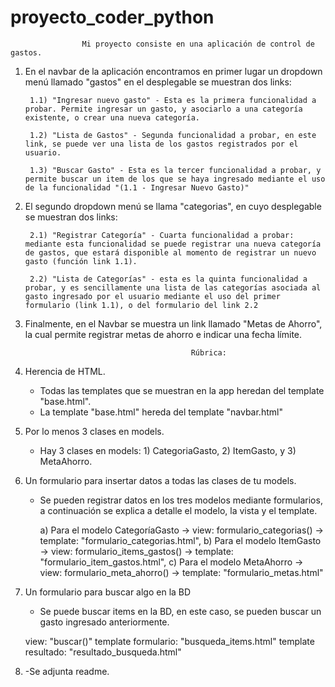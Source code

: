 # proyecto_coder_python

                    Mi proyecto consiste en una aplicación de control de gastos.


1) En el navbar de la aplicación encontramos en primer lugar un dropdown menú llamado "gastos"
en el desplegable se muestran dos links:

        1.1) "Ingresar nuevo gasto" - Esta es la primera funcionalidad a probar. Permite ingresar un gasto, y asociarlo a una categoría existente, o crear una nueva categoría.

        1.2) "Lista de Gastos" - Segunda funcionalidad a probar, en este link, se puede ver una lista de los gastos registrados por el usuario.

        1.3) "Buscar Gasto" - Esta es la tercer funcionalidad a probar, y permite buscar un item de los que se haya ingresado mediante el uso de la funcionalidad "(1.1 - Ingresar Nuevo Gasto)"

2) El segundo dropdown menú se llama "categorias", en cuyo desplegable se muestran dos links:

        2.1) "Registrar Categoría" - Cuarta funcionalidad a probar: mediante esta funcionalidad se puede registrar una nueva categoría de gastos, que estará disponible al momento de registrar un nuevo gasto (función link 1.1).
        
        2.2) "Lista de Categorías" - esta es la quinta funcionalidad a probar, y es sencillamente una lista de las categorías asociada al gasto ingresado por el usuario mediante el uso del primer formulario (link 1.1), o del formulario del link 2.2
        
3) Finalmente, en el Navbar se muestra un link llamado "Metas de Ahorro", la cual permite registrar metas de ahorro e indicar una fecha límite.

                                            Rúbrica: 

1) Herencia de HTML.

    - Todas las templates que se muestran en la app heredan del template "base.html".
    - La template "base.html" hereda del template "navbar.html"

2) Por lo menos 3 clases en models.

    - Hay 3 clases en models: 1) CategoriaGasto, 2) ItemGasto, y 3) MetaAhorro.

3) Un formulario para insertar datos a todas las clases de tu models.

    - Se pueden registrar datos en los tres modelos mediante formularios, a continuación se explica a detalle el modelo, la vista y el template. 

        a) Para el modelo CategoríaGasto -> view: formulario_categorias() -> template: "formulario_categorias.html",
        b) Para el modelo ItemGasto -> view: formulario_items_gastos() -> template: "formulario_item_gastos.html", 
        c) Para el modelo MetaAhorro -> view: formulario_meta_ahorro() -> template: "formulario_metas.html"

4)  Un formulario para buscar algo en la BD

    - Se puede buscar items en la BD, en este caso, se pueden buscar un gasto ingresado anteriormente.

    view: "buscar()"
    template formulario: "busqueda_items.html"
    template resultado: "resultado_busqueda.html"


5) 
    -Se adjunta readme.
